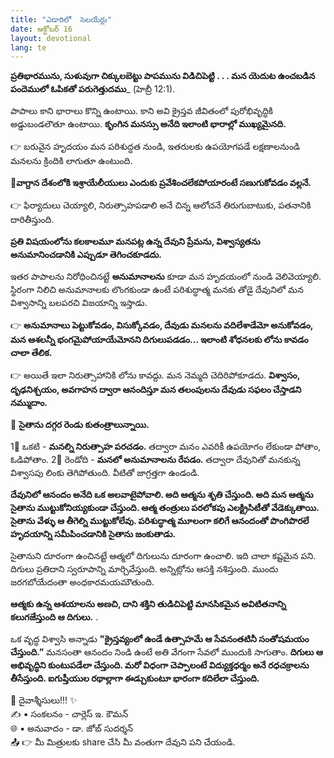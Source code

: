 ```yaml
---
title: "ఎడారిలో  సెలయేర్లు"
date: అక్టోబర్ 16
layout: devotional
lang: te
---
```


**ప్రతిభారమును, సుళువుగా చిక్కులబెట్టు పాపమును విడిచిపెట్టి . . . మన యెదుట ఉంచబడిన పందెములో ఓపికతో పరుగెత్తుదము**_ (హెబ్రీ 12:1). 

పాపాలు కాని భారాలు కొన్ని ఉంటాయి. కాని అవి క్రైస్తవ జీవితంలో పురోభివృద్ధికి అడ్డుబండలౌతూ ఉంటాయి. **కృంగిన మనస్సు అనేది ఇలాంటి భారాల్లో ముఖ్యమైనది.**

👉 బరువైన హృదయం మన పరిశుద్ధత నుండి, ఇతరులకు ఉపయోగపడే లక్షణాలనుండి మనలను క్రిందికి లాగుతూ ఉంటుంది.

**📖వాగ్దాన దేశంలోకి ఇశ్రాయేలీయులు ఎందుకు ప్రవేశించలేకపోయారంటే సణుగుకోవడం వల్లనే.**

👉 ఫిర్యాదులు చెయ్యాలి, నిరుత్సాహపడాలి అనే చిన్న ఆలోచనే తిరుగుబాటుకు, పతనానికి దారితీస్తుంది. 

**ప్రతి విషయంలోను కలకాలమూ మనపట్ల ఉన్న దేవుని ప్రేమను, విశ్వాస్యతను అనుమానించడానికి ఎప్పుడూ తెగించకూడదు.**

ఇతర పాపాలను నిరోధించినట్టే **అనుమానాలను** కూడా మన హృదయంలో నుండి వెలివెయ్యాలి. స్థిరంగా నిలిచి అనుమానాలకు లొంగకుండా ఉంటే పరిశుద్ధాత్మ మనకు తోడై దేవునిలో మన విశ్వాసాన్ని బలపరచి విజయాన్ని ఇస్తాడు.

👉 **అనుమానాలు పెట్టుకోవడం, విసుక్కోవడం, దేవుడు మనలను వదిలేశాడేమో అనుకోవడం, మన ఆశలన్నీ భంగమైపోయాయేమోనని దిగులుపడడం… ఇలాంటి శోధనలకు లోను కావడం చాలా తేలిక.**

👉 అయితే ఇలా నిరుత్సాహానికి లోను కావద్దు. మన నెమ్మది చెదిరిపోకూడదు. 
**విశ్వాసం, దృఢనిశ్చయం, అవగాహన ద్వారా ఆనందిస్తూ మన తలంపులను దేవుడు సఫలం చేస్తాడని నమ్ముదాం.**

🔺 **సైతాను దగ్గర రెండు కుతంత్రాలున్నాయి.**

1⃣ ఒకటి - **మనల్ని నిరుత్సాహ పరచడం.** తద్వారా మనం ఎవరికీ ఉపయోగం లేకుండా పోతాం, ఓడిపోతాం. 
2⃣ రెండోది - **మనలో అనుమానాలను రేపడం.** తద్వారా దేవునితో మనకున్న విశ్వాసపు లింకు తెగిపోతుంది. వీటితో జాగ్రత్తగా ఉండండి.

**దేవునిలో ఆనందం అనేది ఒక అలవాటైపోవాలి. అది ఆత్మను శృతి చేస్తుంది. అది మన ఆత్మను సైతాను ముట్టుకోనియ్యకుండా చేస్తుంది. ఆత్మ తంత్రులు పరలోకపు ఎలక్ట్రిసిటీతో వేడెక్కుతాయి. సైతాను వేళ్ళు ఆ తీగెల్ని ముట్టుకోలేవు. పరిశుద్ధాత్మ మూలంగా కలిగే ఆనందంతో పొంగిపొరలే హృదయాన్ని సమీపించడానికి సైతాను జంకుతాడు.**

సైతానుని దూరంగా ఉంచినట్టే ఆత్మలో దిగులును దూరంగా ఉంచాలి. ఇది చాలా కష్టమైన పని. దిగులు ప్రతిదాని స్వరూపాన్ని మార్చివేస్తుంది. అన్నిట్లోను ఆసక్తి నశిస్తుంది. ముందు జరగబోయేదంతా అంధకారమయమౌతుంది. 

**ఆత్మకు ఉన్న ఆశయాలను అణచి, దాని శక్తిని తుడిచిపెట్టి మానసికమైన అవిటితనాన్ని కలుగజేస్తుంది ఆ దిగులు.** .

ఒక వృద్ధ విశ్వాసి అన్నాడు **"క్రైస్తవ్యంలో ఉండే ఉత్సాహమే ఆ సేవనంతటినీ సంతోషమయం చేస్తుంది.”** మనసంతా ఆనందం నిండి ఉంటే అతి వేగంగా సేవలో ముందుకి సాగుతాం. 
**దిగులు ఆ అభివృద్ధిని కుంటుపడేలా చేస్తుంది. మరో విధంగా చెప్పాలంటే విద్యుక్తధర్మం అనే రధచక్రాలను తీసేస్తుంది. ఐగుప్తీయుల రథాల్లాగా ఈడ్చుకుంటూ భారంగా కదిలేలా చేస్తుంది.**

<div class="blessing">🙏 <span class="bless-text">దైవాశ్శీసులు!!!</span> ✨</div>

<div class="credit">✍️ <span class="credit-text">▪ సంకలనం - చార్లెస్ ఇ. కౌమన్</span></div>
<div class="credit">🌐 <span class="credit-text">▪ అనువాదం - డా. జోబ్ సుదర్శన్</span></div>


<div class="share">📤 👉 <span class="share-text">మీ మిత్రులకు share చేసి మీ వంతుగా దేవుని పని చేయండి.</span></div>
